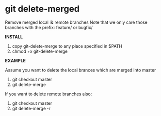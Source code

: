 git delete-merged
=================

Remove merged local l&amp; remote branches
Note that we only care those branches with the prefix: feature/ or bugfix/

__INSTALL__

1. copy git-delete-merge to any place specified in $PATH
2. chmod +x git-delete-merge

__EXAMPLE__

Assume you want to delete the local brances which are merged into master

1. git checkout master
2. git delete-merge

If you want to delete remote branches also:

1. git checkout master
2. git delete-merge -r
